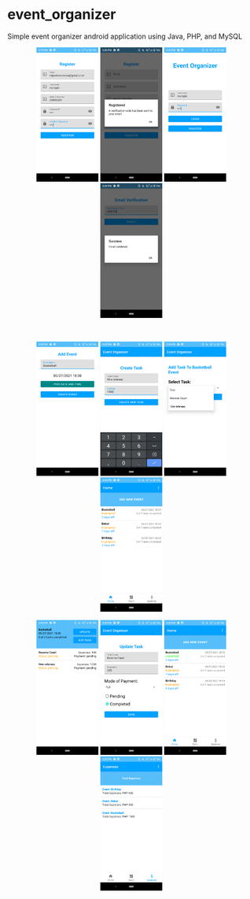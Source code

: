 # event_organizer
Simple event organizer android application using Java, PHP, and MySQL

<p align="center">
  <img src="https://github.com/markjim10/event_organizer/blob/main/images/0.png" width="25%">
  <img src="https://github.com/markjim10/event_organizer/blob/main/images/1.png" width="25%">
  <img src="https://github.com/markjim10/event_organizer/blob/main/images/2.png" width="25%">
  <img src="https://github.com/markjim10/event_organizer/blob/main/images/3.png" width="25%">
</p>
<br>
<p align="center">
  <img src="https://github.com/markjim10/event_organizer/blob/main/images/4.png" width="25%">
  <img src="https://github.com/markjim10/event_organizer/blob/main/images/5.png" width="25%">
  <img src="https://github.com/markjim10/event_organizer/blob/main/images/6.png" width="25%">
  <img src="https://github.com/markjim10/event_organizer/blob/main/images/7.png" width="25%">
</p>
<p align="center">
  <img src="https://github.com/markjim10/event_organizer/blob/main/images/8.png" width="25%">
  <img src="https://github.com/markjim10/event_organizer/blob/main/images/9.png" width="25%">
  <img src="https://github.com/markjim10/event_organizer/blob/main/images/10.png" width="25%">
  <img src="https://github.com/markjim10/event_organizer/blob/main/images/11.png" width="25%">
</p>
<br>
<br>
